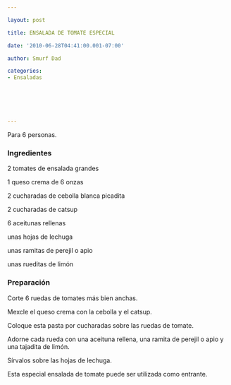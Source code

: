 ```yaml
---

layout: post

title: ENSALADA DE TOMATE ESPECIAL

date: '2010-06-28T04:41:00.001-07:00'

author: Smurf Dad

categories:
- Ensaladas






---
```


Para 6 personas.

<h3>Ingredientes</h3>

2 tomates de ensalada grandes

1 queso crema de 6 onzas

2 cucharadas de cebolla blanca picadita

2 cucharadas de catsup

6 aceitunas rellenas

unas hojas de lechuga

unas ramitas de perejil o apio

unas rueditas de limón

<h3>Preparación</h3>

Corte 6 ruedas de tomates más bien anchas.

Mexcle el queso crema con la cebolla y el catsup.

Coloque esta pasta por cucharadas sobre las ruedas de tomate.

Adorne cada rueda con una aceituna rellena, una ramita de perejil o apio y una tajadita de limón.

Sírvalos sobre las hojas de lechuga.

Esta especial ensalada de tomate puede ser utilizada como entrante.